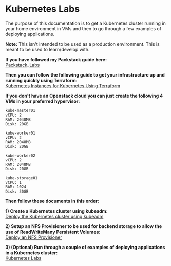 # Kubernetes Labs

The purpose of this documentation is to get a Kubernetes cluster running in your home environment in VMs and then to go through a few examples of deploying applications.
  
**Note:** This isn't intended to be used as a production environment. This is meant to be used to learn/develop with.
  
**If you have followed my Packstack guide here:**  
 [Packstack_Labs](https://github.com/mikerkelly87/packstack_labs)
  
**Then you can follow the following guide to get your infrastructure up and running quickly using Terraform:**  
[Kubernetes Instances for Kubernetes Using Terraform](Terraform/README.md)
  
**If you don't have an Openstack cloud you can just create the following 4 VMs in your preferred hypervisor:**  
  
```
kube-master01
vCPU: 2
RAM: 2048MB
Disk: 20GB

kube-worker01
vCPU: 2
RAM: 2048MB
Disk: 20GB

kube-worker02
vCPU: 2
RAM: 2048MB
Disk: 20GB

kube-storage01
vCPU: 1
RAM: 1024
Disk: 30GB
```
  
**Then follow these documents in this order:**
  
**1) Create a Kubernetes cluster using kubeadm:**  
[Deploy the Kubernetes cluster using kubeadm](Kubernetes_Deploy/README.md)  
  
**2) Setup an NFS Provisioner to be used for backend storage to allow the use of ReadWriteMany Persistent Volumes:**  
[Deploy an NFS Provisioner](NFS_Provisioner/README.md)
  
**3) (Optional) Run through a couple of examples of deploying applications in a Kubernetes cluster:**  
[Kubernetes Labs](Kubernetes_Labs/README.md)
  
